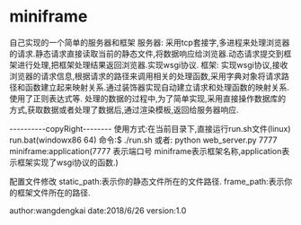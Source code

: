 # miniframe
自己实现的一个简单的服务器和框架
服务器:
	采用tcp套接字,多进程来处理浏览器的请求.静态请求直接读取当前的静态文件,将数据响应给浏览器.动态请求提交到框架进行处理,把框架处理结果返回浏览器.实现wsgi协议.
框架:
	实现wsgi协议,接收浏览器的请求信息,根据请求的路径来调用相关的处理函数,采用字典对象将请求路径和函数建立起来映射关系.通过装饰器实现自动建立请求和处理函数的映射关系.使用了正则表达式等.
	处理的数据的过程中,为了简单实现,采用直接操作数据库的方式,获取数据或者处理了数据后,通过渲染模板,返回给服务器响应.



----------copyRight--------
使用方式:在当前目录下,直接运行run.sh文件(linux) run.bat(windowx86 64)
命令:$ ./run.sh
或者:
python web_server.py 7777 miniframe:application(7777 表示端口号   miniframe表示框架名称,application表示框架实现了wsgi协议的函数.)


配置文件修改
static_path:表示你的静态文件所在的文件路径.
frame_path:表示你的框架文件所在的路径.















author:wangdengkai
date:2018/6/26
version:1.0